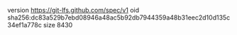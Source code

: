 version https://git-lfs.github.com/spec/v1
oid sha256:dc83a529b7ebd08946a48ac5b92db7944359a48b31eec2d10d135c34ef1a778c
size 8430
